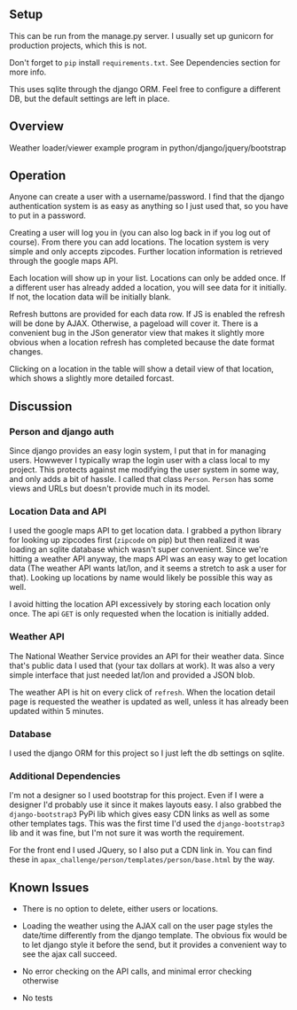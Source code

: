 ## Setup

This can be run from the manage.py server. I usually set up gunicorn for production projects, which this is not.

Don't forget to `pip` install `requirements.txt`. See Dependencies section for more info.

This uses sqlite through the django ORM. Feel free to configure a different DB, but the default settings are left in place.

## Overview

Weather loader/viewer example program in python/django/jquery/bootstrap

## Operation

Anyone can create a user with a username/password. I find that the django authentication system is as easy as anything so I just used that, so you have to put in a password.

Creating a user will log you in (you can also log back in if you log out of course). From there you can add locations. The location system is very simple and only accepts zipcodes. Further location information is retrieved through the google maps API.

Each location will show up in your list. Locations can only be added once. If a different user has already added a location, you will see data for it initially. If not, the location data will be initially blank.

Refresh buttons are provided for each data row. If JS is enabled the refresh will be done by AJAX. Otherwise, a pageload will cover it. There is a convenient bug in the JSon generator view that makes it slightly more obvious when a location refresh has completed because the date format changes.

Clicking on a location in the table will show a detail view of that location, which shows a slightly more detailed forcast.

## Discussion

### Person and django auth

Since django provides an easy login system, I put that in for managing users. Howwever I typically wrap the login user with a class local to my project. This protects against me modifying the user system in some way, and only adds a bit of hassle. I called that class `Person`. `Person` has some views and URLs but doesn't provide much in its model.

### Location Data and API

I used the google maps API to get location data. I grabbed a python library for looking up zipcodes first (`zipcode` on pip) but then realized it was loading an sqlite database which wasn't super convenient. Since we're hitting a weather API anyway, the maps API was an easy way to get location data (The weather API wants lat/lon, and it seems a stretch to ask a user for that). Looking up locations by name would likely be possible this way as well.

I avoid hitting the location API excessively by storing each location only once. The api `GET` is only requested when the location is initially added.

### Weather API

The National Weather Service provides an API for their weather data. Since that's public data I used that (your tax dollars at work). It was also a very simple interface that just needed lat/lon and provided a JSON blob.

The weather API is hit on every click of `refresh`. When the location detail page is requested the weather is updated as well, unless it has already been updated within 5 minutes.

### Database

I used the django ORM for this project so I just left the db settings on sqlite.

### Additional Dependencies

I'm not a designer so I used bootstrap for this project. Even if I were a designer I'd probably use it since it makes layouts easy. I also grabbed the `django-bootstrap3` PyPi lib which gives easy CDN links as well as some other templates tags. This was the first time I'd used the `django-bootstrap3` lib and it was fine, but I'm not sure it was worth the requirement.

For the front end I used JQuery, so I also put a CDN link in. You can find these in `apax_challenge/person/templates/person/base.html` by the way.

## Known Issues

- There is no option to delete, either users or locations.

- Loading the weather using the AJAX call on the user page styles the date/time differently from the django template. The obvious fix would be to let django style it before the send, but it provides a convenient way to see the ajax call succeed.

- No error checking on the API calls, and minimal error checking otherwise

- No tests